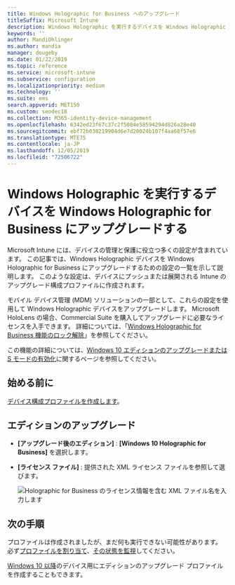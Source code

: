 ```yaml
---
title: Windows Holographic for Business へのアップグレード
titleSuffix: Microsoft Intune
description: Windows Holographic を実行するデバイスを Windows Holographic for Business にアップグレードする方法について説明します
keywords: ''
author: MandiOhlinger
ms.author: mandia
manager: dougeby
ms.date: 01/22/2019
ms.topic: reference
ms.service: microsoft-intune
ms.subservice: configuration
ms.localizationpriority: medium
ms.technology: ''
ms.suite: ems
search.appverid: MET150
ms.custom: seodec18
ms.collection: M365-identity-device-management
ms.openlocfilehash: 6342ed23f67c37c2f5084e58594294d826a28e40
ms.sourcegitcommit: ebf72b038219904d6e7d20024b107f4aa68f57e6
ms.translationtype: MTE75
ms.contentlocale: ja-JP
ms.lasthandoff: 12/05/2019
ms.locfileid: "72506722"
---
```

# <a name="upgrade-devices-running-windows-holographic-to-windows-holographic-for-business"></a>Windows Holographic を実行するデバイスを Windows Holographic for Business にアップグレードする

Microsoft Intune には、デバイスの管理と保護に役立つ多くの設定が含まれています。 この記事では、Windows Holographic デバイスを Windows Holographic for Business にアップグレードするための設定の一覧を示して説明します。 このような設定は、デバイスにプッシュまたは展開される Intune のアップグレード構成プロファイルに作成されます。

モバイル デバイス管理 (MDM) ソリューションの一部として、これらの設定を使用して Windows Holographic デバイスをアップグレードします。 Microsoft HoloLens の場合、Commercial Suite を購入してアップグレードに必要なライセンスを入手できます。 詳細については、「[Windows Holographic for Business 機能のロック解除](https://docs.microsoft.com/hololens/hololens1-upgrade-enterprise)」を参照してください。

この機能の詳細については、[Windows 10 エディションのアップグレードまたは S モードの有効化](../edition-upgrade-configure-windows-10.md)に関するページを参照してください。

## <a name="before-you-begin"></a>始める前に

[デバイス構成プロファイルを作成します](edition-upgrade-configure-windows-10.md#create-the-profile)。

## <a name="edition-upgrade"></a>エディションのアップグレード

- **[アップグレード後のエディション]** : **[Windows 10 Holographic for Business]** を選択します。
- **[ライセンス ファイル]** : 提供された XML ライセンス ファイルを参照して選びます。

  ![Holographic for Business のライセンス情報を含む XML ファイル名を入力します](./media/holographic-upgrade/Holographic-edition-upgrade.png)
 
## <a name="next-steps"></a>次の手順

プロファイルは作成されましたが、まだ何も実行できない可能性があります。 必ず[プロファイルを割り当て](device-profile-assign.md)、[その状態を監視](../device-profile-monitor.md)してください。

[Windows 10 以降](edition-upgrade-windows-settings.md)のデバイス用にエディションのアップグレード プロファイルを作成することもできます。
